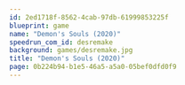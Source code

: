 ```yaml
---
id: 2ed1718f-8562-4cab-97db-61999853225f
blueprint: game
name: "Demon's Souls (2020)"
speedrun_com_id: desremake
background: games/desremake.jpg
title: "Demon's Souls (2020)"
page: 0b224b94-b1e5-46a5-a5a0-05bef0dfd0f9
---
```

